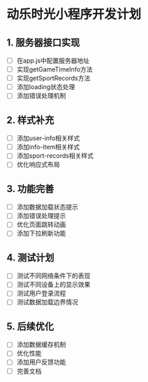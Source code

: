 # 动乐时光小程序开发计划

## 1. 服务器接口实现
- [ ] 在app.js中配置服务器地址
- [ ] 实现getGameTimeInfo方法
- [ ] 实现getSportRecords方法
- [ ] 添加loading状态处理
- [ ] 添加错误处理机制

## 2. 样式补充
- [ ] 添加user-info相关样式
- [ ] 添加info-item相关样式
- [ ] 添加sport-records相关样式
- [ ] 优化响应式布局

## 3. 功能完善
- [ ] 添加数据加载状态提示
- [ ] 添加错误处理提示
- [ ] 优化页面跳转动画
- [ ] 添加下拉刷新功能

## 4. 测试计划
- [ ] 测试不同网络条件下的表现
- [ ] 测试不同设备上的显示效果
- [ ] 测试用户登录流程
- [ ] 测试数据加载边界情况

## 5. 后续优化
- [ ] 添加数据缓存机制
- [ ] 优化性能
- [ ] 添加用户反馈功能
- [ ] 完善文档
